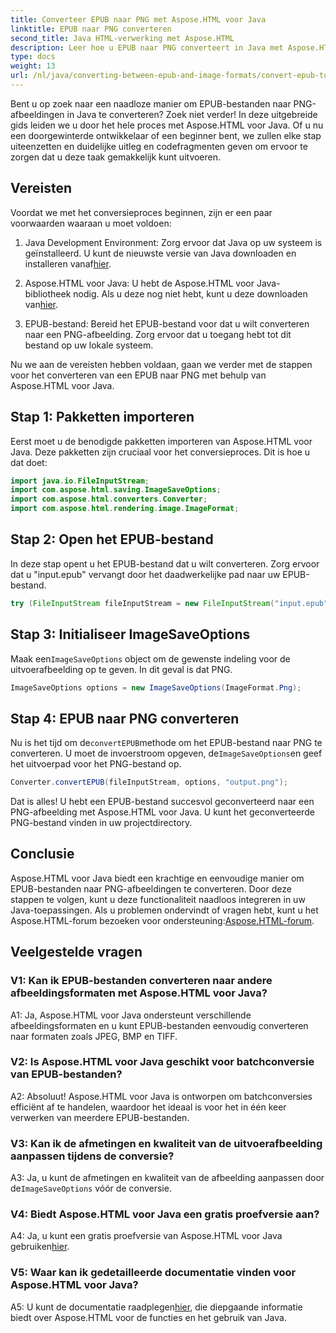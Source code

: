 ```yaml
---
title: Converteer EPUB naar PNG met Aspose.HTML voor Java
linktitle: EPUB naar PNG converteren
second_title: Java HTML-verwerking met Aspose.HTML
description: Leer hoe u EPUB naar PNG converteert in Java met Aspose.HTML voor Java. Stapsgewijze handleiding voor naadloze conversie.
type: docs
weight: 13
url: /nl/java/converting-between-epub-and-image-formats/convert-epub-to-png/
---
```

Bent u op zoek naar een naadloze manier om EPUB-bestanden naar PNG-afbeeldingen in Java te converteren? Zoek niet verder! In deze uitgebreide gids leiden we u door het hele proces met Aspose.HTML voor Java. Of u nu een doorgewinterde ontwikkelaar of een beginner bent, we zullen elke stap uiteenzetten en duidelijke uitleg en codefragmenten geven om ervoor te zorgen dat u deze taak gemakkelijk kunt uitvoeren.

## Vereisten

Voordat we met het conversieproces beginnen, zijn er een paar voorwaarden waaraan u moet voldoen:

1.  Java Development Environment: Zorg ervoor dat Java op uw systeem is geïnstalleerd. U kunt de nieuwste versie van Java downloaden en installeren vanaf[hier](https://www.oracle.com/java/technologies/javase-downloads.html).

2. Aspose.HTML voor Java: U hebt de Aspose.HTML voor Java-bibliotheek nodig. Als u deze nog niet hebt, kunt u deze downloaden van[hier](https://releases.aspose.com/html/java/).

3. EPUB-bestand: Bereid het EPUB-bestand voor dat u wilt converteren naar een PNG-afbeelding. Zorg ervoor dat u toegang hebt tot dit bestand op uw lokale systeem.

Nu we aan de vereisten hebben voldaan, gaan we verder met de stappen voor het converteren van een EPUB naar PNG met behulp van Aspose.HTML voor Java.

## Stap 1: Pakketten importeren

Eerst moet u de benodigde pakketten importeren van Aspose.HTML voor Java. Deze pakketten zijn cruciaal voor het conversieproces. Dit is hoe u dat doet:

```java
import java.io.FileInputStream;
import com.aspose.html.saving.ImageSaveOptions;
import com.aspose.html.converters.Converter;
import com.aspose.html.rendering.image.ImageFormat;
```

## Stap 2: Open het EPUB-bestand

In deze stap opent u het EPUB-bestand dat u wilt converteren. Zorg ervoor dat u "input.epub" vervangt door het daadwerkelijke pad naar uw EPUB-bestand.

```java
try (FileInputStream fileInputStream = new FileInputStream("input.epub")) {
```

## Stap 3: Initialiseer ImageSaveOptions

 Maak een`ImageSaveOptions` object om de gewenste indeling voor de uitvoerafbeelding op te geven. In dit geval is dat PNG.

```java
ImageSaveOptions options = new ImageSaveOptions(ImageFormat.Png);
```

## Stap 4: EPUB naar PNG converteren

 Nu is het tijd om de`convertEPUB`methode om het EPUB-bestand naar PNG te converteren. U moet de invoerstroom opgeven, de`ImageSaveOptions`en geef het uitvoerpad voor het PNG-bestand op.

```java
Converter.convertEPUB(fileInputStream, options, "output.png");
```

Dat is alles! U hebt een EPUB-bestand succesvol geconverteerd naar een PNG-afbeelding met Aspose.HTML voor Java. U kunt het geconverteerde PNG-bestand vinden in uw projectdirectory.

## Conclusie
 Aspose.HTML voor Java biedt een krachtige en eenvoudige manier om EPUB-bestanden naar PNG-afbeeldingen te converteren. Door deze stappen te volgen, kunt u deze functionaliteit naadloos integreren in uw Java-toepassingen. Als u problemen ondervindt of vragen hebt, kunt u het Aspose.HTML-forum bezoeken voor ondersteuning:[Aspose.HTML-forum](https://forum.aspose.com/).

## Veelgestelde vragen

### V1: Kan ik EPUB-bestanden converteren naar andere afbeeldingsformaten met Aspose.HTML voor Java?

A1: Ja, Aspose.HTML voor Java ondersteunt verschillende afbeeldingsformaten en u kunt EPUB-bestanden eenvoudig converteren naar formaten zoals JPEG, BMP en TIFF.

### V2: Is Aspose.HTML voor Java geschikt voor batchconversie van EPUB-bestanden?
   
A2: Absoluut! Aspose.HTML voor Java is ontworpen om batchconversies efficiënt af te handelen, waardoor het ideaal is voor het in één keer verwerken van meerdere EPUB-bestanden.

### V3: Kan ik de afmetingen en kwaliteit van de uitvoerafbeelding aanpassen tijdens de conversie?

 A3: Ja, u kunt de afmetingen en kwaliteit van de afbeelding aanpassen door de`ImageSaveOptions` vóór de conversie. 

### V4: Biedt Aspose.HTML voor Java een gratis proefversie aan?

 A4: Ja, u kunt een gratis proefversie van Aspose.HTML voor Java gebruiken[hier](https://releases.aspose.com/).

### V5: Waar kan ik gedetailleerde documentatie vinden voor Aspose.HTML voor Java?

 A5: U kunt de documentatie raadplegen[hier](https://reference.aspose.com/html/java/), die diepgaande informatie biedt over Aspose.HTML voor de functies en het gebruik van Java.